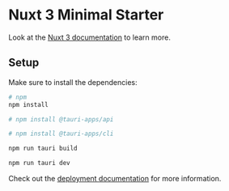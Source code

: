 # Nuxt 3 Minimal Starter

Look at the [Nuxt 3 documentation](https://nuxt.com/docs/getting-started/introduction) to learn more.

## Setup

Make sure to install the dependencies:

```bash
# npm
npm install

# npm install @tauri-apps/api

# npm install @tauri-apps/cli

npm run tauri build

npm run tauri dev
```
Check out the [deployment documentation](https://nuxt.com/docs/getting-started/deployment) for more information.
